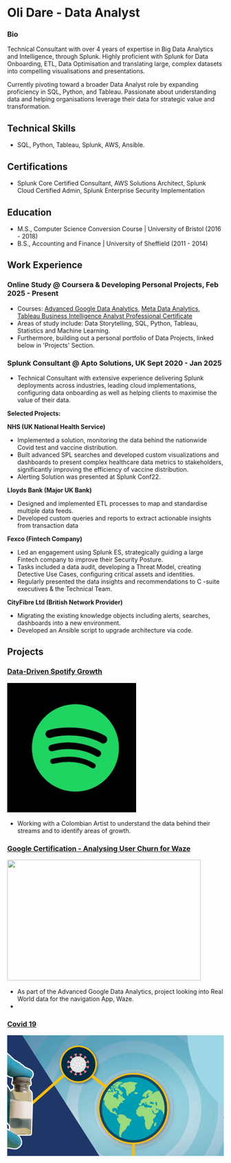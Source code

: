 # Oli Dare - Data Analyst

### Bio

Technical Consultant with over 4 years of expertise in Big Data Analytics and Intelligence, through Splunk. Highly proficient with Splunk for Data Onboarding, ETL, Data Optimisation and translating large, complex datasets into compelling visualisations and presentations. 

Currently pivoting toward a broader Data Analyst role by expanding proficiency in SQL, Python, and Tableau. Passionate about understanding data and helping organisations leverage their data for strategic value and transformation.

## Technical Skills 
- SQL, Python, Tableau, Splunk, AWS, Ansible.

## Certifications
- Splunk Core Certified Consultant, AWS Solutions Architect, Splunk Cloud Certified Admin, Splunk Enterprise Security Implementation 

## Education
- M.S., Computer Science Conversion Course	| University of Bristol (2016 - 2018)	 			        		
- B.S., Accounting and Finance |  University of Sheffield (2011 - 2014)

## Work Experience

### Online Study @ Coursera & Developing Personal Projects, Feb 2025 - Present
- Courses: [Advanced Google Data Analytics](https://www.coursera.org/professional-certificates/google-advanced-data-analytics), [Meta Data Analytics](https://www.coursera.org/professional-certificates/meta-data-analyst), [Tableau Business Intelligence Analyst Professional Certificate](https://www.coursera.org/professional-certificates/tableau-business-intelligence-analyst)
- Areas of study include: Data Storytelling, SQL, Python, Tableau, Statistics and Machine Learning. 
- Furthermore, building out a personal portfolio of Data Projects, linked below in 'Projects' Section.

### Splunk Consultant @ Apto Solutions, UK  Sept 2020 - Jan 2025
-  Technical Consultant with extensive experience delivering Splunk deployments across industries, leading cloud implementations, configuring data onboarding as well as helping clients to maximise the value of their data.

**Selected Projects:**

**NHS (UK National Health Service)**

- Implemented a solution, monitoring the data behind the nationwide Covid test and vaccine distribution.
- Built advanced SPL searches and developed custom visualizations and dashboards to present complex healthcare data metrics to
stakeholders, significantly improving the efficiency of vaccine distribution.
- Alerting Solution was presented at Splunk Conf22.

**Lloyds Bank (Major UK Bank)**

- Designed and implemented ETL processes to map and standardise multiple data feeds.
- Developed custom queries and reports to extract actionable insights from transaction data

**Fexco (Fintech Company)**

- Led an engagement using Splunk ES, strategically guiding a large Fintech company to improve their Security Posture.
- Tasks included a data audit, developing a Threat Model, creating Detective Use Cases, configuring critical assets and identities.
- Regularly presented the data insights and recommendations to C -suite executives & the Technical Team.

**CityFibre Ltd (British Network Provider)**

- Migrating the existing knowledge objects including alerts, searches, dashboards into a new environment.
- Developed an Ansible script to upgrade architecture via code.



## Projects

### [Data-Driven Spotify Growth](https://github.com/olidare/Data-Analytics---Spotify-Artist-Growth)

<div style="display: flex; flex-wrap: wrap; gap: 10px;">
  <a href="https://github.com/olidare/Data-Analytics---Spotify-Artist-Growth" target="_blank">
    <img src="/Assets/spotify.png" width="300" height="300" style="object-fit: cover;" />  
  </a>
</div>

- Working with a Colombian Artist to understand the data behind their streams and to identify areas of growth.


### [Google Certification - Analysing User Churn for Waze](https://github.com/olidare/Data-Analytics---Waze)

<div style="display: flex; flex-wrap: wrap; gap: 10px;">
  <a href="https://github.com/olidare/Data-Analytics---Waze" target="_blank">
    <img src="/Assets/waze.png" width="450" height="280" style="object-fit: cover;" />
  </a>
</div>

- As part of the Advanced Google Data Analytics, project looking into Real World data for the navigation App, Waze.
-


### [Covid 19](https://github.com/olidare/Data-Analytics---Covid-Analysis)

<div style="display: flex; flex-wrap: wrap; gap: 10px;">
  <a href="https://github.com/olidare/Data-Analytics---Covid-Analysis" target="_blank">
    <img src="/Assets/covid.png" width="720" height="280" style="object-fit: cover;" />  
  </a>
</div>
